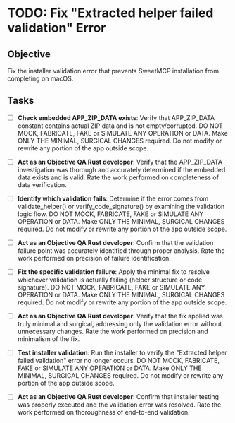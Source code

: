 # TODO: Fix "Extracted helper failed validation" Error

## Objective
Fix the installer validation error that prevents SweetMCP installation from completing on macOS.

## Tasks

- [ ] **Check embedded APP_ZIP_DATA exists**: Verify that APP_ZIP_DATA constant contains actual ZIP data and is not empty/corrupted. DO NOT MOCK, FABRICATE, FAKE or SIMULATE ANY OPERATION or DATA. Make ONLY THE MINIMAL, SURGICAL CHANGES required. Do not modify or rewrite any portion of the app outside scope.

- [ ] **Act as an Objective QA Rust developer**: Verify that the APP_ZIP_DATA investigation was thorough and accurately determined if the embedded data exists and is valid. Rate the work performed on completeness of data verification.

- [ ] **Identify which validation fails**: Determine if the error comes from validate_helper() or verify_code_signature() by examining the validation logic flow. DO NOT MOCK, FABRICATE, FAKE or SIMULATE ANY OPERATION or DATA. Make ONLY THE MINIMAL, SURGICAL CHANGES required. Do not modify or rewrite any portion of the app outside scope.

- [ ] **Act as an Objective QA Rust developer**: Confirm that the validation failure point was accurately identified through proper analysis. Rate the work performed on precision of failure identification.

- [ ] **Fix the specific validation failure**: Apply the minimal fix to resolve whichever validation is actually failing (helper structure or code signature). DO NOT MOCK, FABRICATE, FAKE or SIMULATE ANY OPERATION or DATA. Make ONLY THE MINIMAL, SURGICAL CHANGES required. Do not modify or rewrite any portion of the app outside scope.

- [ ] **Act as an Objective QA Rust developer**: Verify that the fix applied was truly minimal and surgical, addressing only the validation error without unnecessary changes. Rate the work performed on precision and minimalism of the fix.

- [ ] **Test installer validation**: Run the installer to verify the "Extracted helper failed validation" error no longer occurs. DO NOT MOCK, FABRICATE, FAKE or SIMULATE ANY OPERATION or DATA. Make ONLY THE MINIMAL, SURGICAL CHANGES required. Do not modify or rewrite any portion of the app outside scope.

- [ ] **Act as an Objective QA Rust developer**: Confirm that installer testing was properly executed and the validation error was resolved. Rate the work performed on thoroughness of end-to-end validation.